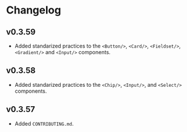 # Changelog

## v0.3.59

- Added standarized practices to the `<Button/>`, `<Card/>`, `<Fieldset/>`, `<Gradient/>` and `<Input/>` components.

## v0.3.58

- Added standarized practices to the `<Chip/>`, `<Input/>`, and `<Select/>` components.

## v0.3.57

- Added `CONTRIBUTING.md`.